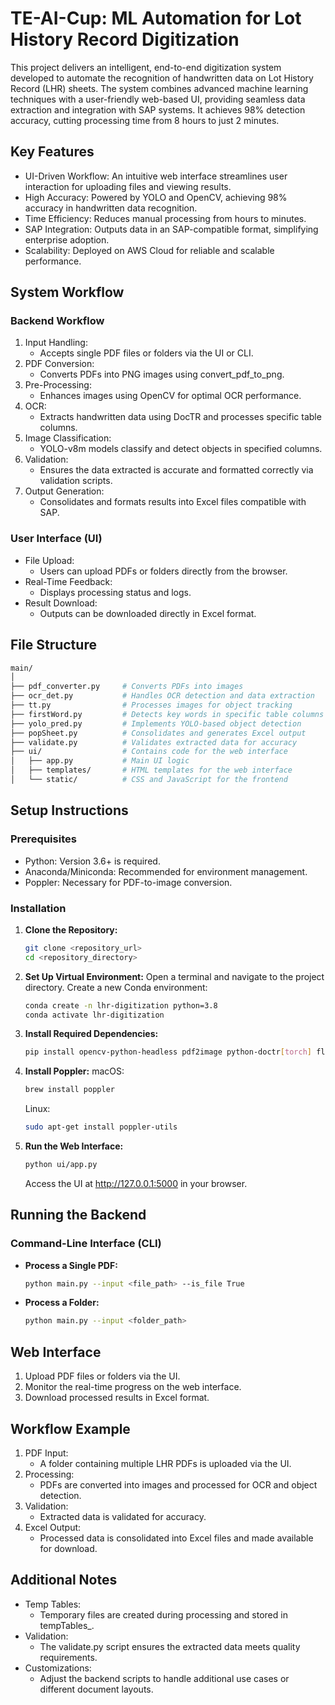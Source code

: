 # TE-AI-Cup: ML Automation for Lot History Record Digitization

This project delivers an intelligent, end-to-end digitization system developed to automate the recognition of handwritten data on Lot History Record (LHR) sheets. The system combines advanced machine learning techniques with a user-friendly web-based UI, providing seamless data extraction and integration with SAP systems. It achieves 98% detection accuracy, cutting processing time from 8 hours to just 2 minutes.

## Key Features

- UI-Driven Workflow: An intuitive web interface streamlines user interaction for uploading files and viewing results.
- High Accuracy: Powered by YOLO and OpenCV, achieving 98% accuracy in handwritten data recognition.
- Time Efficiency: Reduces manual processing from hours to minutes.
- SAP Integration: Outputs data in an SAP-compatible format, simplifying enterprise adoption.
- Scalability: Deployed on AWS Cloud for reliable and scalable performance.

## System Workflow

### Backend Workflow

1. Input Handling:
   - Accepts single PDF files or folders via the UI or CLI.
2. PDF Conversion:
   - Converts PDFs into PNG images using convert_pdf_to_png.
3. Pre-Processing:
   - Enhances images using OpenCV for optimal OCR performance.
4. OCR:
   - Extracts handwritten data using DocTR and processes specific table columns.
5. Image Classification:
   - YOLO-v8m models classify and detect objects in specified columns.
6. Validation:
   - Ensures the data extracted is accurate and formatted correctly via validation scripts.
7. Output Generation:
   - Consolidates and formats results into Excel files compatible with SAP.

### User Interface (UI)

- File Upload:
  - Users can upload PDFs or folders directly from the browser.
- Real-Time Feedback:
  - Displays processing status and logs.
- Result Download:
  - Outputs can be downloaded directly in Excel format.

## File Structure

```bash
main/
│
├── pdf_converter.py     # Converts PDFs into images
├── ocr_det.py           # Handles OCR detection and data extraction
├── tt.py                # Processes images for object tracking
├── firstWord.py         # Detects key words in specific table columns
├── yolo_pred.py         # Implements YOLO-based object detection
├── popSheet.py          # Consolidates and generates Excel output
├── validate.py          # Validates extracted data for accuracy
├── ui/                  # Contains code for the web interface
│   ├── app.py           # Main UI logic
│   ├── templates/       # HTML templates for the web interface
│   └── static/          # CSS and JavaScript for the frontend
```

## Setup Instructions

### Prerequisites

- Python: Version 3.6+ is required.
- Anaconda/Miniconda: Recommended for environment management.
- Poppler: Necessary for PDF-to-image conversion.

### Installation

1. **Clone the Repository:**

   ```bash
   git clone <repository_url>
   cd <repository_directory>
   ```

2. **Set Up Virtual Environment:**
   Open a terminal and navigate to the project directory. Create a new Conda environment:

   ```bash
   conda create -n lhr-digitization python=3.8
   conda activate lhr-digitization
   ```

3. **Install Required Dependencies:**
   ```bash
   pip install opencv-python-headless pdf2image python-doctr[torch] flask numpy
   ```
4. **Install Poppler:**
   macOS:
   ```bash
   brew install poppler
   ```
   Linux:
   ```bash
   sudo apt-get install poppler-utils
   ```
5. **Run the Web Interface:**
   ```bash
   python ui/app.py
   ```
   Access the UI at http://127.0.0.1:5000 in your browser.

## Running the Backend

### Command-Line Interface (CLI)

- **Process a Single PDF:**
  ```bash
  python main.py --input <file_path> --is_file True
  ```
- **Process a Folder:**
  ```bash
  python main.py --input <folder_path>
  ```

## Web Interface

1. Upload PDF files or folders via the UI.
2. Monitor the real-time progress on the web interface.
3. Download processed results in Excel format.

## Workflow Example

1. PDF Input:
   - A folder containing multiple LHR PDFs is uploaded via the UI.
2. Processing:
   - PDFs are converted into images and processed for OCR and object detection.
3. Validation:
   - Extracted data is validated for accuracy.
4. Excel Output:
   - Processed data is consolidated into Excel files and made available for download.

## Additional Notes

- Temp Tables:
  - Temporary files are created during processing and stored in tempTables\_<fileID>.
- Validation:
  - The validate.py script ensures the extracted data meets quality requirements.
- Customizations:
  - Adjust the backend scripts to handle additional use cases or different document layouts.
